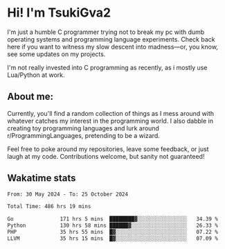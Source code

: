 # Hi! I'm TsukiGva2

I'm just a humble C programmer trying not to break my pc with dumb operating systems and programming language experiments. Check back here if you want to witness my slow descent into madness—or, you know, see some updates on my projects.

I'm not really invested into C programming as recently, as i mostly use Lua/Python at work.

## About me:

Currently, you'll find a random collection of things as I mess around with whatever catches my interest in the programming world. I also dabble in creating toy programming languages and lurk around r/ProgrammingLanguages, pretending to be a wizard.

Feel free to poke around my repositories, leave some feedback, or just laugh at my code. Contributions welcome, but sanity not guaranteed!

## Wakatime stats
<!--START_SECTION:waka-->

```txt
From: 30 May 2024 - To: 25 October 2024

Total Time: 486 hrs 19 mins

Go               171 hrs 5 mins  ████████▓░░░░░░░░░░░░░░░░   34.39 %
Python           130 hrs 58 mins ██████▓░░░░░░░░░░░░░░░░░░   26.33 %
PHP              35 hrs 55 mins  █▓░░░░░░░░░░░░░░░░░░░░░░░   07.22 %
LLVM             35 hrs 15 mins  █▓░░░░░░░░░░░░░░░░░░░░░░░   07.09 %
```

<!--END_SECTION:waka-->
